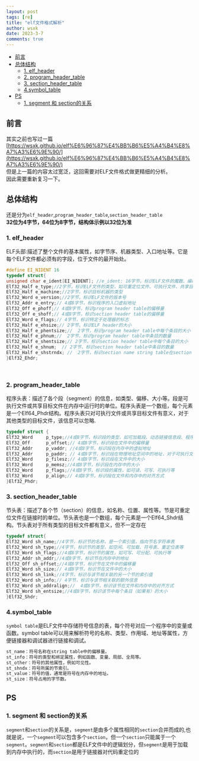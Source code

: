 ```yaml
---
layout: post
tags: [re]
title: "elf文件格式解析"
author: wsxk
date: 2023-3-7
comments: true
---
```


- [前言](#前言)
- [总体结构](#总体结构)
  - [1. elf\_header](#1-elf_header)
  - [2. program\_header\_table](#2-program_header_table)
  - [3. section\_header\_table](#3-section_header_table)
  - [4.symbol\_table](#4symbol_table)
- [PS](#ps)
  - [1. segment 和 section的关系](#1-segment-和-section的关系)


## 前言<br>
其实之前也写过一篇[https://wsxk.github.io/elf%E6%96%87%E4%BB%B6%E5%A4%B4%E8%A7%A3%E6%9E%90/](https://wsxk.github.io/elf%E6%96%87%E4%BB%B6%E5%A4%B4%E8%A7%A3%E6%9E%90/)<br>
但是上一篇的内容太过宽泛，这回需要对ELF文件格式做更精细的分析。<br>
因此需要重新复习一下。<br>


## 总体结构<br>
还是分为`elf_header`,`program_header_table`,`section_header_table`<br>
**32位为4字节，64位为8字节，结构体示例以32位为准**<br>

### 1. elf_header<br>
ELF头部:描述了整个文件的基本属性，如字节序、机器类型、入口地址等。它是每个ELF文件都必须有的字段，位于文件的最开始处。
```c
#define EI_NIDENT 16
typedef struct{
unsigned char e_ident[EI_NIDENT]; //e_ident: 16字节，标识ELF文件的魔数、编码方式、版本等信息1
Elf32_Half e_type;//2字节，标识ELF文件的类型，如可重定位文件、可执行文件、共享目标文件等
Elf32_Half e_machine;//2字节，标识目标机器的类型
Elf32_Word e_version;//2字节，标识ELF文件的版本号
Elf32_Addr e_entry;// 4或8字节，标识程序的入口虚拟地址
Elf32_Off e_phoff;// 4或8字节，标识program header table的偏移量
Elf32_Off e_shoff;// 4或8字节，标识section header table的偏移量
Elf32_Word e_flags;// 4字节，标识特定于处理器的标志
Elf32_Half e_ehsize;// 2字节，标识ELF header的大小
Elf32_Half e_phentsize;//  2字节，标识program header table中每个条目的大小
Elf32_Half e_phnum;//  2字节，标识program header table中条目的数量
Elf32_Half e_shentsize;// 2字节，标识section header table中每个条目的大小
Elf32_Half e_shnum;  // 2字节，标识section header table中条目的数量
Elf32_Half e_shstrndx; //  2字节，标识section name string table在section header table中的索引
}Elf32_Ehdr;
```
<br>

### 2. program_header_table<br>
程序头表：描述了各个段（segment）的信息，如类型、偏移、大小等。段是可执行文件或共享目标文件在内存中运行时的单位。程序头表是一个数组，每个元素是一个Elf64_Phdr结构。程序头表只对可执行文件或共享目标文件有意义，对于其他类型的目标文件，该信息可以忽略.
```c
typedef struct {
Elf32_Word     p_type;//4或8字节，标识段的类型，如可加载段、动态链接信息段、程序头表段等
Elf32_Off      p_offset;// 4或8字节，标识段在文件中的偏移量
Elf32_Addr     p_vaddr; //4或8字节，标识段在内存中的虚拟地址
Elf32_Addr     p_paddr; // 4或8字节，标识段在物理地址空间中的地址，对于可执行文件和共享目标文件通常与p_vaddr相同（仅对某些系统有效）
Elf32_Word     p_filesz;// 4或8字节，标识段在文件中的大小
Elf32_Word     p_memsz;//4或8字节，标识段在内存中的大小
Elf32_Word     p_flags;//4或8字节，标识段的属性，如可读、可写、可执行等
Elf32_Word     p_align;// 4或8字节，标识段在文件和内存中的对齐方式
}Elf32_Phdr;
```

### 3. section_header_table<br>
节头表：描述了各个节（section）的信息，如名称、位置、属性等。节是可重定位文件在链接时的单位。节头表也是一个数组，每个元素是一个Elf64_Shdr结构。节头表对于所有类型的目标文件都有意义，但不一定存在
```c
typedef struct{
Elf32_Word sh_name;//4字节，标识节的名称，是一个索引值，指向节名字符串表
Elf32_Word sh_type;//4字节，标识节的类型，如空闲、可加载、符号表、重定位表等
Elf32_Word sh_flags;//4或8字节，标识节的属性，如可写、可分配、可执行等
Elf32_Addr sh_addr;//4或8字节，标识节在内存中的地址
Elf32_Off sh_offset;//4或8字节，标识节在文件中的偏移量
Elf32_Word sh_size;// 4或8字节，标识节在文件中的大小
Elf32_Word sh_link;//4字节，标识与该节相关联的另一个节的索引值
Elf32_Word sh_info;// 4字节，标识与该节相关联的额外信息
Elf32_Word sh_addralign;//  4或8字节，标识该节在文件和内存中的对齐方式
Elf32_Word sh_entsize;//4或8字节，标识该节中每个条目（如果有）的大小
}Elf32_Shdr;
```

### 4.symbol_table<br>
`symbol table`是ELF文件中存储符号信息的表，每个符号对应一个程序中的变量或函数。symbol table可以用来解析符号的名称、类型、作用域、地址等属性，方便链接器和调试器进行链接和调试。 <br>
```c
st_name：符号名称在string table中的偏移量。
st_info：符号的类型和绑定属性，例如函数、变量、局部、全局等。
st_other：符号的其他属性，例如可见性。
st_shndx：符号所属的节索引。
st_value：符号的值，通常是符号在内存中的地址。
st_size：符号占用的字节数。
```

## PS<br>
### 1. segment 和 section的关系<br>
`segment`和`section`的关系是，`segment`是由多个属性相同的`section`合并而成的,也就是说，一个`segment`可以包含多个`section`，但一个`section`只能属于一个`segment`。`segment`和`section`都是ELF文件中的逻辑划分，但`segment`是用于加载到内存中执行的，而`section`是用于链接器对代码重定位的<br>